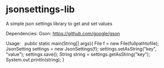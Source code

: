# jsonsettings-lib
A simple json settings library to get and set values

Dependencies:
  Gson: https://github.com/google/gson
  
Usage:  
    public static main(String[] args){ File f = new File(fullpathtofile); JsonSetting settings = new JsonSettings(f); settings.setAsString("key", "value"); settings.save(); String string = settings.getAsString("key"); System.out.println(string); }
